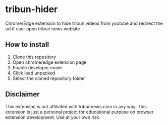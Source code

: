 # tribun-hider
Chrome/Edge extension to hide tribun videos from youtube and redirect the url if user open tribun news website

## How to install
1. Clone this repository
2. Open chrome/edge extension page
3. Enable developer mode
4. Click load unpacked
5. Select the cloned repository folder

## Disclaimer
This extension is not affiliated with tribunnews.com in any way. This extension is just a personal project for educational purpose on browser extension development. Use at your own risk.